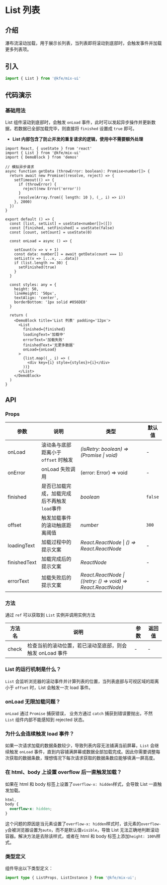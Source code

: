 # List 列表

## 介绍

瀑布流滚动加载，用于展示长列表，当列表即将滚动到底部时，会触发事件并加载更多列表项。

## 引入

```js
import { List } from '@kfe/mix-ui'
```

## 代码演示

### 基础用法

List 组件滚动到底部时，会触发 `onLoad` 事件，此时可以发起异步操作并更新数据，若数据已全部加载完毕，则直接将 `finished` 设置成 `true` 即可。

- **List 内部包含了防止并发的重复请求的逻辑，使用中不需要额外处理**

```tsx
import React, { useState } from 'react'
import { List } from '@kfe/mix-ui'
import { DemoBlock } from 'demos'

// 模拟异步请求
async function getData (throwError: boolean): Promise<number[]> {
  return await new Promise((resolve, reject) => {
    setTimeout(() => {
      if (throwError) {
        reject(new Error('error'))
      }
      resolve(Array.from({ length: 10 }, (_, i) => i))
    }, 2000)
  })
}

export default () => {
  const [list, setList] = useState<number[]>([])
  const [finished, setFinished] = useState(false)
  const [count, setCount] = useState(0)

  const onLoad = async () => {

    setCount(v => v + 1)
    const data: number[] = await getData(count === 1)
    setList(v => [...v, ...data])
    if (list.length >= 30) {
      setFinished(true)
    }
  }

  const styles: any = {
    height: 50,
    lineHeight: '50px',
    textAlign: 'center',
    borderBottom: '1px solid #056DE8'
  }

  return (
    <DemoBlock title='List 列表' padding='12px'>
      <List
        finished={finished}
        loadingText='加载中'
        errorText='加载失败'
        finishedText='无更多数据'
        onLoad={onLoad}
      >
        {list.map((_, i) => (
          <div key={i} style={styles}>{i}</div>
        ))}
      </List>
    </DemoBlock>
  )
}
```

## API

### Props

| 参数 | 说明 | 类型 | 默认值 |
| --- | --- | --- | --- |
| onLoad | 滚动条与底部距离小于 `offset` 时触发 | _(isRetry: boolean) => (Promise \| void)_ | - |
| onError | onLoad 失败调用 | (error: Error) => void | - |
| finished | 是否已加载完成，加载完成后不再触发`load`事件 | _boolean_ | `false` |
| offset | 触发加载事件的滚动触底距离阈值 | _number_ | `300` |
| loadingText | 加载过程中的提示文案 | _React.ReactNode_ \| _() => React.ReactNode_ | - |
| finishedText | 加载完成后的提示文案 | _ReactNode_ | - |
| errorText | 加载失败后的提示文案 | _React.ReactNode \| ((retry: () => void) => React.ReactNode)_ | - |

### 方法

通过 `ref` 可以获取到 `List` 实例并调用实例方法

| 方法名 | 说明 | 参数 | 返回值 |
| --- | --- | --- | --- |
| check | 检查当前的滚动位置，若已滚动至底部，则会触发 onLoad 事件 | - | - |

### List 的运行机制是什么？

`List` 会监听浏览器的滚动事件并计算列表的位置，当列表底部与可视区域的距离小于 `offset` 时，List 会触发一次 load 事件。

### onLoad 无限加载问题？

`onLoad` 通过 `Promise` 捕获错误， 业务方通过 `catch` 捕获到错误要抛出，不然 `List` 组件内部不能感知到 rejected 状态。

### 为什么会连续触发 load 事件？

如果一次请求加载的数据条数较少，导致列表内容无法铺满当前屏幕，`List` 会继续触发 `onLoad` 事件，直到内容铺满屏幕或数据全部加载完成。因此你需要调整每次获取的数据条数，理想情况下每次请求获取的数据条数应能够填满一屏高度。

### 在 html、body 上设置 overflow 后一直触发加载？

如果在 html 和 body 标签上设置了`overflow-x: hidden`样式，会导致 List 一直触发加载。

```css
html,
body {
  overflow-x: hidden;
}
```

这个问题的原因是当元素设置了`overflow-x: hidden`样式时，该元素的`overflow-y`会被浏览器设置为`auto`，而不是默认值`visible`，导致 List 无法正确地判断滚动容器。解决方法是去除该样式，或者在 html 和 body 标签上添加`height: 100%`样式。

### 类型定义

组件导出以下类型定义：

```ts
import type { ListProps, ListInstance } from '@kfe/mix-ui';
```